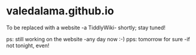 # valedalama.github.io
To be replaced with a website -a TiddlyWiki- shortly; stay tuned!

ps: still working on the website -any day now :-)
pps: tomorrow for sure -if not tonight, even!
